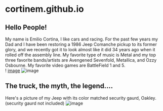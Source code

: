 # cortinem.github.io

## Hello People! 

My name is Emilio Cortina, I like cars and racing. For the past few years my Dad and I have been restoring a 1986 Jeep Comanche pickup to its former glory, and we recently got it to look almost like it did 34 years ago when it rolled off the assembly line. 
My favorite type of music is Metal and my top three favorite bands/artists are Avengened Sevenfold, Metallica, and Ozzy Osbourne. 
My favorite video games are BattleField 1 and 5.  
! [image](https://user-images.githubusercontent.com/70117485/92159994-501f6e00-edfc-11ea-87a2-b2dcf51ff1af.png) ![image](https://user-images.githubusercontent.com/70117485/92160247-b4dac880-edfc-11ea-98ae-2f358f5dc7c8.png)



## The truck, the myth, the legend.... 

Here's a picture of my Jeep with its color matched security gaurd, Oakley.(security gaurd not included) 
![image](https://user-images.githubusercontent.com/70117485/91894004-fcc5e800-ec62-11ea-84a0-08e45ed2b2cf.JPG)
